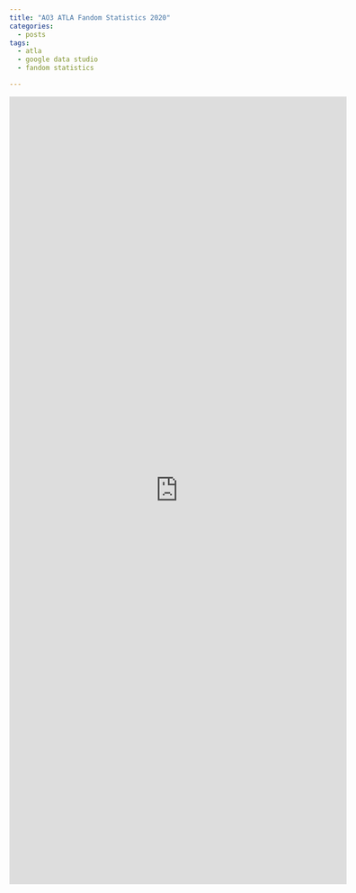 ```yaml
---
title: "AO3 ATLA Fandom Statistics 2020"
categories:
  - posts
tags:
  - atla
  - google data studio
  - fandom statistics

---
```


<iframe width="600" height="1400" src="https://datastudio.google.com/embed/reporting/2352c80f-8560-4361-8fad-e1da37180d8a/page/4vVvB" frameborder="0" style="border:0" allowfullscreen></iframe>
